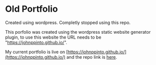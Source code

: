 # Old Portfolio

Created using wordpress. Completly stopped using this repo.

This porfolio was created using the wordpress static website generator plugin, to use this website the URL needs to be "https://johnppinto.github.io/".

My current portfolio is live on [https://johnppinto.github.io/](https://johnppinto.github.io/) and the repo link is [here](https://github.com/JohnPPinto/johnppinto.github.io).

